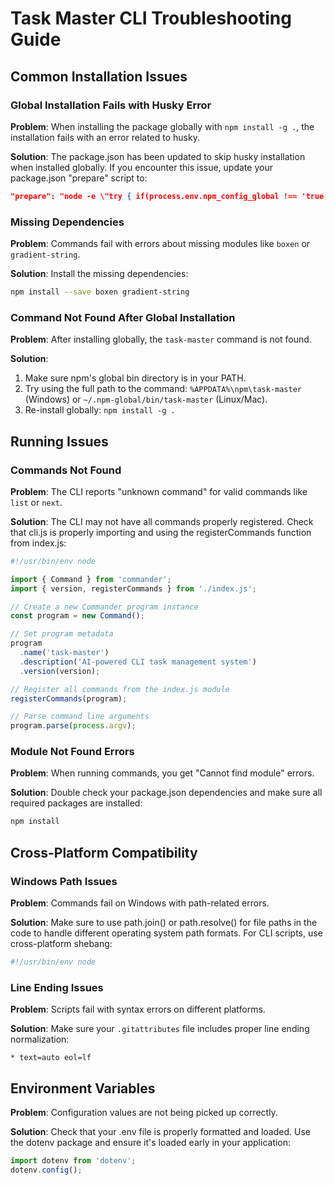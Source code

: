 # Task Master CLI Troubleshooting Guide

## Common Installation Issues

### Global Installation Fails with Husky Error

**Problem**: When installing the package globally with `npm install -g .`, the installation fails with an error related to husky.

**Solution**: The package.json has been updated to skip husky installation when installed globally. If you encounter this issue, update your package.json "prepare" script to:

```json
"prepare": "node -e \"try { if(process.env.npm_config_global !== 'true') { require('fs').statSync('./node_modules/husky'); require('child_process').spawnSync('npx', ['husky', 'install'], { stdio: 'inherit' }); } } catch(e) { console.log('Skipping husky install'); }\""
```

### Missing Dependencies

**Problem**: Commands fail with errors about missing modules like `boxen` or `gradient-string`.

**Solution**: Install the missing dependencies:

```bash
npm install --save boxen gradient-string
```

### Command Not Found After Global Installation

**Problem**: After installing globally, the `task-master` command is not found.

**Solution**: 

1. Make sure npm's global bin directory is in your PATH.
2. Try using the full path to the command: `%APPDATA%\npm\task-master` (Windows) or `~/.npm-global/bin/task-master` (Linux/Mac).
3. Re-install globally: `npm install -g .`

## Running Issues

### Commands Not Found

**Problem**: The CLI reports "unknown command" for valid commands like `list` or `next`.

**Solution**: The CLI may not have all commands properly registered. Check that cli.js is properly importing and using the registerCommands function from index.js:

```javascript
#!/usr/bin/env node

import { Command } from 'commander';
import { version, registerCommands } from './index.js';

// Create a new Commander program instance
const program = new Command();

// Set program metadata
program
  .name('task-master')
  .description('AI-powered CLI task management system')
  .version(version);

// Register all commands from the index.js module
registerCommands(program);

// Parse command line arguments
program.parse(process.argv);
```

### Module Not Found Errors

**Problem**: When running commands, you get "Cannot find module" errors.

**Solution**: Double check your package.json dependencies and make sure all required packages are installed:

```bash
npm install
```

## Cross-Platform Compatibility

### Windows Path Issues

**Problem**: Commands fail on Windows with path-related errors.

**Solution**: Make sure to use path.join() or path.resolve() for file paths in the code to handle different operating system path formats. For CLI scripts, use cross-platform shebang:

```javascript
#!/usr/bin/env node
```

### Line Ending Issues

**Problem**: Scripts fail with syntax errors on different platforms.

**Solution**: Make sure your `.gitattributes` file includes proper line ending normalization:

```
* text=auto eol=lf
```

## Environment Variables

**Problem**: Configuration values are not being picked up correctly.

**Solution**: Check that your .env file is properly formatted and loaded. Use the dotenv package and ensure it's loaded early in your application:

```javascript
import dotenv from 'dotenv';
dotenv.config();
``` 